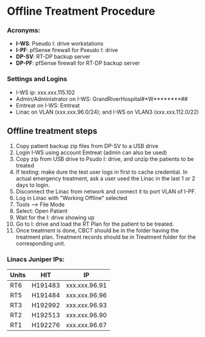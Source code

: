 # Offline Treatment Procedure

### Acronyms: 
* **I-WS**: Pseudo I: drive workstations
* **I-PF**: pfSense firewall for Pseudo I: drive
* **DP-SV**: RT-DP backup server
* **DP-PF**: pfSense firewall for RT-DP backup server
  
### Settings and Logins
* I-WS ip: xxx.xxx.115.102
* Admin/Administrator on I-WS: GrandRiverHospital\#\*W\*\*\*\*\*\*\*\*\#\#
* Emtreat on I-WS: Emtreat
* Linac on VLAN (xxx.xxx.96.0/24); and I-WS on VLAN3 (xxx.xxx.112.0/22)

## Offline treatment steps
1. Copy patient backup zip files from DP-SV to a USB drive
2. Login I-WS using account Emtreat (admin can also be used)
5. Copy zip from USB drive to Psudo I: drive, and unzip the patients to be treated
3. If testing: make dure the test user logs in first to cache credential. In actual emergency treatment, ask a user used the Linac in the last 1 or 2 days to login.
6. Disconnect the Linac from network and connect it to port VLAN of I-PF.
7. Log in Linac with "Working Offline" selected
8. Tools --> File Mode
9. Select: Open Patient
10. Wait for the I: drive showing up
11. Go to I: drive and load the RT Plan for the patient to be treated.
12. Once treatment is done, CBCT should be in the folder having the treatment plan. Treatment records should be in Treatment folder for the corresponding unit.
    

### Linacs Juniper IPs:

| Units | HIT | IP |
| --- | --- | ---|
| RT6 | H191483 | xxx.xxx.96.91 |
| RT5 | H191484 | xxx.xxx.96.96 |
| RT3 | H192992 | xxx.xxx.96.93 |
| RT2 | H192513 | xxx.xxx.96.90 |
| RT1 | H192276 | xxx.xxx.96.67 |
